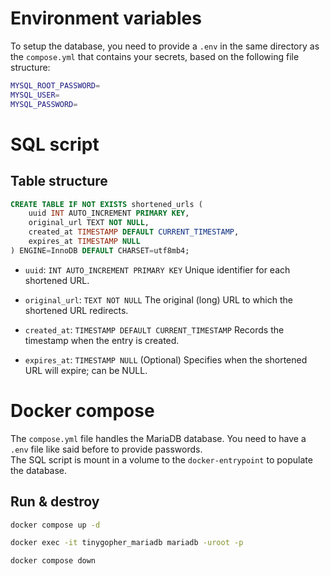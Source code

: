 # Environment variables
To setup the database, you need to provide a `.env` in the same directory as the `compose.yml` that contains your secrets, based on the following file structure:
```bash
MYSQL_ROOT_PASSWORD=
MYSQL_USER=
MYSQL_PASSWORD=
```

# SQL script
## Table structure
```SQL
CREATE TABLE IF NOT EXISTS shortened_urls (
    uuid INT AUTO_INCREMENT PRIMARY KEY,
    original_url TEXT NOT NULL,
    created_at TIMESTAMP DEFAULT CURRENT_TIMESTAMP,
    expires_at TIMESTAMP NULL
) ENGINE=InnoDB DEFAULT CHARSET=utf8mb4;
```
- `uuid`: `INT AUTO_INCREMENT PRIMARY KEY` Unique identifier for each shortened URL.

- `original_url`: `TEXT NOT NULL` The original (long) URL to which the shortened URL redirects.

- `created_at`: `TIMESTAMP DEFAULT CURRENT_TIMESTAMP` Records the timestamp when the entry is created.

- `expires_at`: `TIMESTAMP NULL` (Optional) Specifies when the shortened URL will expire; can be NULL.

# Docker compose
The `compose.yml` file handles the MariaDB database. You need to have a `.env` file like said before to provide passwords.  
The SQL script is mount in a volume to the `docker-entrypoint` to populate the database.

## Run & destroy
```bash
docker compose up -d
```
```bash
docker exec -it tinygopher_mariadb mariadb -uroot -p
```
```bash
docker compose down
```